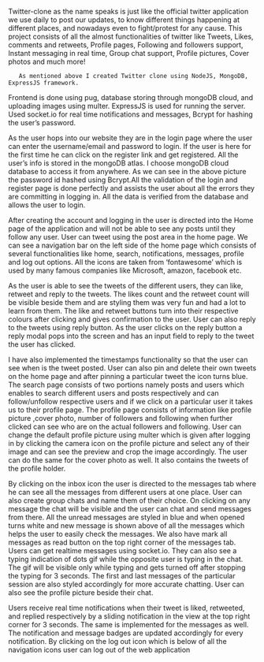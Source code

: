 Twitter-clone as the name speaks is just like the official twitter application we use daily to post 
our updates, to know different things happening at different places, and nowadays even to 
fight/protest for any cause. This project consists of all the almost functionalities of twitter like 
Tweets, Likes, comments and retweets, Profile pages, Following and followers support, Instant 
messaging in real time, Group chat support, Profile pictures, Cover photos and much more!

       As mentioned above I created Twitter clone using NodeJS, MongoDB, ExpressJS framework. 
Frontend is done using pug, database storing through mongoDB cloud, and uploading images using 
multer. ExpressJS is used for running the server. Used socket.io for real time notifications and 
messages, Bcrypt for hashing the user’s password.

As the user hops into our website they are in the login page where the user can enter the 
username/email and password to login. If the user is here for the first time he can click on the 
register link and get registered. All the user’s info is stored in the mongoDB atlas. I choose 
mongoDB cloud database to access it from anywhere.
As we can see in the above picture the password id hashed using Bcrypt.All the validation of the 
login and register page is done perfectly and assists the user about all the errors they are 
committing in logging in. All the data is verified from the database and allows the user to login.

 After creating the account and logging in the user is directed into 
the Home page of the application and will not be able to see any posts until they follow any user. 
User can tweet using the post area in the home page. We can see a navigation bar on the left side 
of the home page which consists of several functionalities like home, search, notifications, 
messages, profile and log out options. All the icons are taken from ‘fontawesome’ which is used 
by many famous companies like Microsoft, amazon, facebook etc.

As the user is able to see the tweets of the different users, they can 
like, retweet and reply to the tweets. The likes count and the 
retweet count will be visible beside them and are styling them was 
very fun and had a lot to learn from them. The like and retweet 
buttons turn into their respective colours after clicking and gives
confirmation to the user. User can also reply to the tweets using 
reply button. As the user clicks on the reply button a reply modal pops into the screen and has an 
input field to reply to the tweet the user has clicked.

I have also implemented the timestamps functionality so that the user can see when is the tweet 
posted. User can also pin and delete their own tweets on the home page and after pinning a particular 
tweet the icon turns blue.
         The search page consists of two portions namely posts and users which enables to search different 
users and posts respectively and can follow/unfollow respective users and if we click on a particular 
user it takes us to their profile page. The profile page consists of information like profile picture 
,cover photo, number of followers and following when further clicked can see who are on the actual 
followers and following. User can change the default profile picture using multer which is given after 
logging in by clicking the camera icon on the profile picture and select any of their image and can 
see the preview and crop the image accordingly. The user can do the same for the cover photo as 
well. It also contains the tweets of the profile holder.

By clicking on the inbox icon the user is directed to the messages tab where he can see all the 
messages from different users at one place. User can also create group chats and name them of their 
choice. On clicking on any message the chat will be visible and the user can chat and send messages 
from there. All the unread messages are styled in blue and when opened turns white and new 
message is shown above of all the messages which helps the user to easily check the messages. We
also have mark all messages as read button on the top right corner of the messages tab.
Users can get realtime messages using socket.io. They can also see a typing indication of dots gif 
while the opposite user is typing in the chat. The gif will be visible only while typing and gets turned 
off after stopping the typing for 3 seconds. The first and last messages of the particular session are 
also styled accordingly for more accurate chatting. User can also see the profile picture beside their 
chat.

Users receive real time notifications when their tweet is liked, retweeted, and replied respectively 
by a sliding notification in the view at the top right corner for 3 seconds. The same is 
implemented for the messages as well. The notification and message badges are updated
accordingly for every notification.
By clicking on the log out icon which is below of all the navigation icons user can log out of the 
web application

